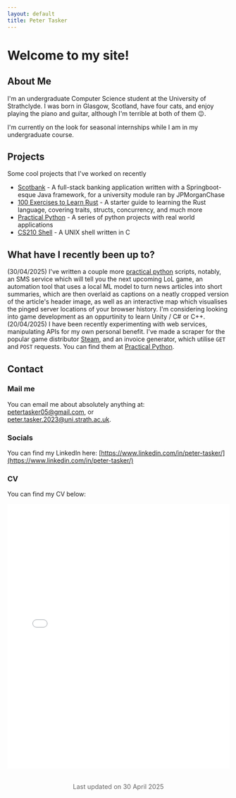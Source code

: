 ```yaml
---
layout: default
title: Peter Tasker
---
```



# Welcome to my site!

## About Me

I'm an undergraduate Computer Science student at the University of Strathclyde. I was born in Glasgow, Scotland, have four cats, and enjoy playing the piano and guitar, although I'm terrible at both of them 😉.  

I'm currently on the look for seasonal internships while I am in my undergraduate course.

## Projects
Some cool projects that I've worked on recently
- [Scotbank](https://github.com/petertasker/scotbank) - A full-stack banking application written with a Springboot-esque Java framework, for a university module ran by JPMorganChase
- [100 Exercises to Learn Rust](https://github.com/petertasker/100-exercises-to-learn-rust) - A starter guide to learning the Rust language, covering traits, structs, concurrency, and much more
- [Practical Python](https://github.com/petertasker/practical-python) - A series of python projects with real world applications
- [CS210 Shell](https://github.com/petertasker/cs210-shell) - A UNIX shell written in C 

## What have I recently been up to?
(30/04/2025) I've written a couple more [practical python](https://github.com/petertasker/practical-python) scripts, notably, an SMS service which will tell you the next upcoming LoL game, an automation tool that uses a local ML model to turn news articles into short summaries, which are then overlaid as captions on a neatly cropped version of the article's header image, as well as an interactive map which visualises the pinged server locations of your browser history. I'm considering looking into game development as an oppurtinity to learn Unity / C# or C++.   
(20/04/2025) I have been recently experimenting with web services, manipulating APIs for my own personal benefit. I've made a scraper for the popular game distributor [Steam](https://store.steampowered.com/), and an invoice generator, which utilise `GET` and `POST` requests. You can find them at [Practical Python](https://github.com/petertasker/practical-python).

## Contact

### Mail me

You can email me about absolutely anything at:   
[petertasker05@gmail.com](mailto:petertasker05@gmail.com), or  
[peter.tasker.2023@uni.strath.ac.uk](mailto:peter.tasker.2023@uni.strath.ac.uk).

### Socials

You can find my LinkedIn here: [https://www.linkedin.com/in/peter-tasker/](https://www.linkedin.com/in/peter-tasker/)

### CV

You can find my CV below:

<iframe src="assets/cv.pdf" width="100%" height="600px" style="border: none;">
  This browser does not support embedded PDFs. You can <a href="assets/cv.pdf">download the CV here</a>.
</iframe>

<footer style="margin-top: 2rem; text-align: center; font-size: 0.9rem; color: #666;">
  Last updated on 30 April 2025
</footer>

